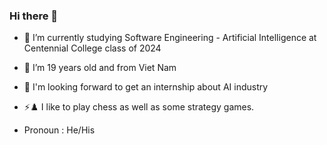 ### Hi there 👋



- 🔭 I’m currently studying Software Engineering - Artificial Intelligence at Centennial College class of 2024
- 🌱 I’m 19 years old and from Viet Nam 
- :satellite: I'm looking forward to get an internship about AI industry

- ⚡♟️  I like to play chess as well as some strategy games.
- Pronoun : He/His




